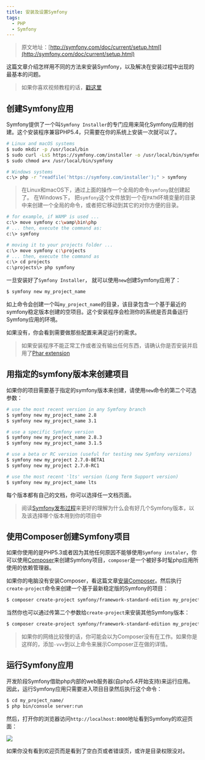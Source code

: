 ```yaml
---
title: 安装及设置Symfony
tags:
  - PHP
  - Symfony
---
```


> 原文地址：[http://symfony.com/doc/current/setup.html](http://symfony.com/doc/current/setup.html)

这篇文章介绍怎样用不同的方法来安装Symfony，以及解决在安装过程中出现的最基本的问题。

> 如果你喜欢视频教程的话，[戳这里](http://knpuniversity.com/screencast/symfony)

## 创建Symfony应用

Symfony提供了一个叫`Symfony Installer`的专门应用来简化Symfony应用的创建。这个安装程序兼容PHP5.4，只需要在你的系统上安装一次就可以了。

```bash
# Linux and macOS systems
$ sudo mkdir -p /usr/local/bin
$ sudo curl -LsS https://symfony.com/installer -o /usr/local/bin/symfony
$ sudo chmod a+x /usr/local/bin/symfony

# Windows systems
c:\> php -r "readfile('https://symfony.com/installer');" > symfony
```

> 在Linux和macOS下，通过上面的操作一个全局的命令`symfony`就创建起了。
> 在Windows下， 把`symfony`这个文件放到一个在`PATH`环境变量的目录中来创建一个全局的命令，或者把它移动到其它的对你方便的目录。

```bash
# for example, if WAMP is used ...
c:\> move symfony c:\wamp\bin\php
# ... then, execute the command as:
c:\> symfony

# moving it to your projects folder ...
c:\> move symfony c:\projects
# ... then, execute the command as
c:\> cd projects
c:\projects\> php symfony 
```

一旦安装好了`Symfony Installer`， 就可以使用`new`创建Symfony应用了：

```bash
$ symfony new my_project_name
```

如上命令会创建一个叫`my_project_name`的目录，该目录包含一个基于最近的symfony稳定版本创建的空项目。这个安装程序会检测你的系统是否具备运行Symfony应用的环境。

如果没有，你会看到需要做那些配置来满足运行的需求。

> 如果安装程序不能正常工作或者没有输出任何东西，请确认你是否安装并启用了[Phar extension](http://php.net/manual/zh/intro.phar.php)

## 用指定的symfony版本来创建项目

如果你的项目需要基于指定的symfony版本来创建，请使用`new`命令的第二个可选参数：

```bash
# use the most recent version in any Symfony branch
$ symfony new my_project_name 2.8
$ symfony new my_project_name 3.1

# use a specific Symfony version
$ symfony new my_project_name 2.8.3
$ symfony new my_project_name 3.1.5

# use a beta or RC version (useful for testing new Symfony versions)
$ symfony new my_project 2.7.0-BETA1
$ symfony new my_project 2.7.0-RC1

# use the most recent 'lts' version (Long Term Support version)
$ symfony new my_project_name lts
```

每个版本都有自己的文档，你可以选择任一文档页面。

> 阅读[Symfony发布过程](http://symfony.com/doc/current/contributing/community/releases.html)来更好的理解为什么会有好几个Symfony版本，以及该选择哪个版本用到你的项目中

## 使用Composer创建Symfony项目

如果你使用的是PHP5.3或者因为其他任何原因不能够使用`Symfony instaler`，你可以使用[Composer](http://docs.phpcomposer.com/)来创建Symfony项目，`composer`是一个被好多时髦php应用所使用的依赖管理器。

如果你的电脑没有安装Composer，看这篇文章[安装Composer](/2016/11/25/install-composer/)。然后执行`create-project`命令来创建一个基于最新稳定版的Symfony的项目：

```bash
$ composer create-project symfony/framework-standard-edition my_project_name
```

当然你也可以通过传第二个参数给`create-project`来安装其他Symfony版本：

```bash
$ composer create-project symfony/framework-standard-edition my_project_name "2.8.*"
```

> 如果你的网络比较慢的话，你可能会以为Composer没有在工作。如果你是这样的，添加`-vvv`到以上命令来展示Composer正在做的详情。

## 运行Symfony应用

开发阶段Symfony借助php内部的web服务器(自php5.4开始支持)来运行应用。因此，运行Symfony应用只需要进入项目目录然后执行这个命令：

```bash
$ cd my_project_name/
$ php bin/console server:run
```

然后，打开你的浏览器访问`http://localhost:8000`地址看到Symfony的欢迎页面：

![](/images/20161130/welcome.png)

如果你没有看到欢迎页而是看到了空白页或者错误页，或许是目录权限没对。



